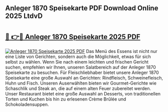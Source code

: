 ## Anleger 1870 Speisekarte PDF Download Online 2025 LtdvD

# <h2><a href="http://gcea7rn.nevu.top/?p=Anleger+1870+Speisekarte">🔗 👉🔴 Anleger 1870 Speisekarte 2025 PDF</a></h2>

[![Anleger 1870 Speisekarte 2025 PDF](https://i.imgur.com/dBaPXMq.png)](http://gcea7rn.nevu.top/?p=Anleger+1870+Speisekarte)
Das Menü des Essens ist nicht nur eine Liste von Gerichten, sondern auch die Möglichkeit, etwas für sich selbst zu wählen. Wenn Sie nach einem leichten und frischen Gericht suchen, empfehlen wir Ihnen, unseren Salatbereich auf der Anleger 1870 Speisekarte zu besuchen. Für Fleischliebhaber bietet unsere Anleger 1870 Speisekarte eine große Auswahl an Gerichten: Rindfleisch, Schweinefleisch, Huhn und Fisch. Unseren Auserwählten bieten wir Gourmet-Gerichte wie Schaschlik und Steak an, die auf einem alten Feuer zubereitet werden. Unser Restaurant bietet eine große Auswahl an Desserts, von traditionellen Torten und Kuchen bis hin zu erlesenen Crème Brûlée und Schokoladensuppen.
